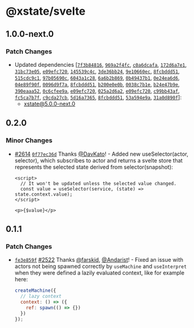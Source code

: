 # @xstate/svelte

## 1.0.0-next.0

### Patch Changes

- Updated dependencies [[`7f3b84816`](https://github.com/statelyai/xstate/commit/7f3b84816564d951b6b29afdd7075256f1f59501), [`969a2f4fc`](https://github.com/statelyai/xstate/commit/969a2f4fc0bc9147b9a52da25306e5c13b97f159), [`c0a6dcafa`](https://github.com/statelyai/xstate/commit/c0a6dcafa1a11a5ff1660b57e0728675f155c292), [`172d6a7e1`](https://github.com/statelyai/xstate/commit/172d6a7e1e4ab0fa73485f76c52675be8a1f3362), [`31bc73e05`](https://github.com/statelyai/xstate/commit/31bc73e05692f29301f5bb5cb4b87b90773e0ef2), [`e09efc720`](https://github.com/statelyai/xstate/commit/e09efc720f05246b692d0fdf17cf5d8ac0344ee6), [`145539c4c`](https://github.com/statelyai/xstate/commit/145539c4cfe1bde5aac247792622428e44342dd6), [`3de36bb24`](https://github.com/statelyai/xstate/commit/3de36bb24e8f59f54d571bf587407b1b6a9856e0), [`9e10660ec`](https://github.com/statelyai/xstate/commit/9e10660ec2f1e89cbb09a1094edb4f6b8a273a99), [`8fcbddd51`](https://github.com/statelyai/xstate/commit/8fcbddd51d66716ab1d326d934566a7664a4e175), [`515cdc9c1`](https://github.com/statelyai/xstate/commit/515cdc9c148a3a1b558120c309080e9a21e876bc), [`97b05690c`](https://github.com/statelyai/xstate/commit/97b05690cd8b30824eb176c813a145d3ef0d2a78), [`6043a1c28`](https://github.com/statelyai/xstate/commit/6043a1c28d21ff8cbabc420a6817a02a1a54fcc8), [`6a6b2b869`](https://github.com/statelyai/xstate/commit/6a6b2b8691626112d1d9dbf23d0a0e80ff7130a8), [`0b49437b1`](https://github.com/statelyai/xstate/commit/0b49437b1be3e6d9bc61304711b83300cba88dc4), [`0e24ea6d6`](https://github.com/statelyai/xstate/commit/0e24ea6d62a5c1a8b7e365f2252dc930d94997c4), [`04e89f90f`](https://github.com/statelyai/xstate/commit/04e89f90f97fe25a45b5908c45f25a513f0fd70f), [`0096d9f7a`](https://github.com/statelyai/xstate/commit/0096d9f7afda7546fc7b1d5fdd1546f55c32bfe4), [`8fcbddd51`](https://github.com/statelyai/xstate/commit/8fcbddd51d66716ab1d326d934566a7664a4e175), [`b200e0e0b`](https://github.com/statelyai/xstate/commit/b200e0e0b7123797086080b75abdfcf2fce45253), [`0038c7b1e`](https://github.com/statelyai/xstate/commit/0038c7b1e2050fe7262849aab8fdff4a7ce7cf92), [`b24e47b9e`](https://github.com/statelyai/xstate/commit/b24e47b9e7a59a5b0527d4386cea3af16c84ca7a), [`390eaaa52`](https://github.com/statelyai/xstate/commit/390eaaa523cb0dd243e39c6300e671606c1e45fc), [`0c6cfee9a`](https://github.com/statelyai/xstate/commit/0c6cfee9a6d603aa1756e3a6d0f76d4da1486caf), [`e09efc720`](https://github.com/statelyai/xstate/commit/e09efc720f05246b692d0fdf17cf5d8ac0344ee6), [`025a2d6a2`](https://github.com/statelyai/xstate/commit/025a2d6a295359a746bee6ffc2953ccc51a6aaad), [`e09efc720`](https://github.com/statelyai/xstate/commit/e09efc720f05246b692d0fdf17cf5d8ac0344ee6), [`c99bb43af`](https://github.com/statelyai/xstate/commit/c99bb43afec01ddee86fc746c346ea1aeeca687d), [`fc5ca7b7f`](https://github.com/statelyai/xstate/commit/fc5ca7b7fcd2d7821ce2409743c50505529104e7), [`c9cda27cb`](https://github.com/statelyai/xstate/commit/c9cda27cbe52b9c706ccb63b709d22d049be31e3), [`5d16a7365`](https://github.com/statelyai/xstate/commit/5d16a73651e97dd0228c5215cb2452a4d9951118), [`8fcbddd51`](https://github.com/statelyai/xstate/commit/8fcbddd51d66716ab1d326d934566a7664a4e175), [`53a594e9a`](https://github.com/statelyai/xstate/commit/53a594e9a1b49ccb1121048a5784676f83950024), [`31a0d890f`](https://github.com/statelyai/xstate/commit/31a0d890f55d8f0b06772c9fd510b18302b76ebb)]:
  - xstate@5.0.0-next.0

## 0.2.0

### Minor Changes

- [#2614](https://github.com/statelyai/xstate/pull/2614) [`0f77ec36d`](https://github.com/statelyai/xstate/commit/0f77ec36d55515beac3e1a51eb2d32bf17b94cde) Thanks [@DavKato](https://github.com/DavKato)! - Added new useSelector(actor, selector), which subscribes to actor and returns a svelte store that represents the selected state derived from selector(snapshot):

  ```svelte
  <script>
    // It won't be updated unless the selected value changed.
    const value = useSelector(service, (state) => state.context.value);
  </script>

  <p>{$value}</p>
  ```

## 0.1.1

### Patch Changes

- [`fe3e859f`](https://github.com/statelyai/xstate/commit/fe3e859f5c53813307bacad915bebc8d1f3a982c) [#2522](https://github.com/statelyai/xstate/pull/2522) Thanks [@farskid](https://github.com/farskid), [@Andarist](https://github.com/Andarist)! - Fixed an issue with actors not being spawned correctly by `useMachine` and `useInterpret` when they were defined a lazily evaluated context, like for example here:

  ```js
  createMachine({
    // lazy context
    context: () => ({
      ref: spawn(() => {})
    })
  });
  ```
